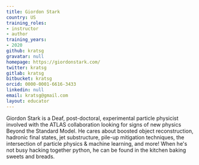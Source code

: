 ```yaml
---
title: Giordon Stark
country: US
training_roles:
- instructor
- author
training_years:
- 2020
github: kratsg
gravatar: null
homepage: https://giordonstark.com/
twitter: kratsg
gitlab: kratsg
bitbucket: kratsg
orcid: 0000-0001-6616-3433
linkedin: null
email: kratsg@gmail.com
layout: educator
---
```


Giordon Stark is a Deaf, post-doctoral, experimental particle physicist involved with the ATLAS collaboration looking for signs of new physics Beyond the Standard Model. He cares about boosted object reconstruction, hadronic final states, jet substructure, pile-up mitigation techniques, the intersection of particle physics & machine learning, and more! When he's not busy hacking together python, he can be found in the kitchen baking sweets and breads.
